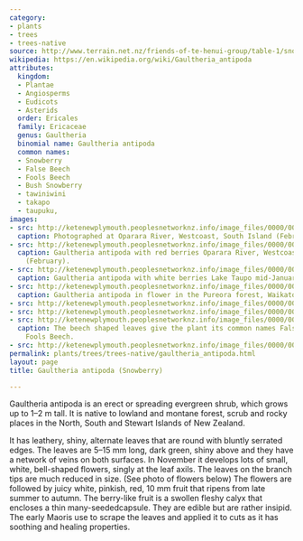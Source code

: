 ```yaml
---
category:
- plants
- trees
- trees-native
source: http://www.terrain.net.nz/friends-of-te-henui-group/table-1/snowberry.html
wikipedia: https://en.wikipedia.org/wiki/Gaultheria_antipoda
attributes:
  kingdom:
  - Plantae
  - Angiosperms
  - Eudicots
  - Asterids
  order: Ericales
  family: Ericaceae
  genus: Gaultheria
  binomial name: Gaultheria antipoda
  common names:
  - Snowberry
  - False Beech
  - Fools Beech
  - Bush Snowberry
  - tawiniwini
  - takapo
  - taupuku,
images:
- src: http://ketenewplymouth.peoplesnetworknz.info/image_files/0000/0005/7319/Gaultheria_antipoda__Snowberry.JPG
  caption: Photographed at Oparara River, Westcoast, South Island (February).
- src: http://ketenewplymouth.peoplesnetworknz.info/image_files/0000/0011/3893/1-Gaultheria_antipoda__Snowberry_-001.JPG
  caption: Gaultheria antipoda with red berries Oparara River, Westcoast, South Island
    (February).
- src: http://ketenewplymouth.peoplesnetworknz.info/image_files/0000/0013/0998/1-1-Gaultheria_antipoda__Snowberry___1_.JPG
  caption: Gaultheria antipoda with white berries Lake Taupo mid-January.
- src: http://ketenewplymouth.peoplesnetworknz.info/image_files/0000/0001/4689/Gaultheria_antipoda__snowberry-1.JPG
  caption: Gaultheria antipoda in flower in the Pureora forest, Waikato in early November.
- src: http://ketenewplymouth.peoplesnetworknz.info/image_files/0000/0001/4694/Gaultheria_antipoda__snowberry-2.JPG
- src: http://ketenewplymouth.peoplesnetworknz.info/image_files/0000/0001/4699/Gaultheria_antipoda__snowberry-4.JPG
- src: http://ketenewplymouth.peoplesnetworknz.info/image_files/0000/0001/4704/Gaultheria_antipoda__snowberry-3.JPG
  caption: The beech shaped leaves give the plant its common names False Beech or
    Fools Beech.
- src: http://ketenewplymouth.peoplesnetworknz.info/image_files/0000/0011/3898/1-Gaultheria_antipoda__Snowberry_-003.JPG
permalink: plants/trees/trees-native/gaultheria_antipoda.html
layout: page
title: Gaultheria antipoda (Snowberry)

---
```

Gaultheria antipoda is an erect or spreading evergreen shrub, which grows up to 1–2 m tall. It is native to lowland and montane forest, scrub and rocky places in the North, South and Stewart Islands of New Zealand.

It has leathery, shiny, alternate leaves that are round with bluntly serrated edges. The leaves are 5–15 mm long, dark green, shiny above and they have a network of veins on both surfaces.
In November it develops lots of small, white, bell-shaped flowers, singly at the leaf axils. The leaves on the branch tips are much reduced in size. (See photo of flowers below)
The flowers are followed by juicy white, pinkish, red, 10 mm fruit that ripens from late summer to autumn. The berry-like fruit is a swollen fleshy calyx that encloses a thin many-seededcapsule. They are edible but are rather insipid.
The early Maoris use to scrape the leaves and applied it to cuts as it has soothing and healing properties.
